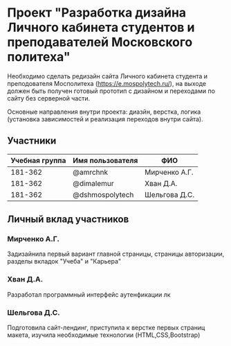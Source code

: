 # Проект "Разработка дизайна Личного кабинета студентов и преподавателей Московского политеха"
Необходимо сделать редизайн сайта Личного кабинета студента и преподователя Мосполитеха (https://e.mospolytech.ru/), на выходе должен быть получен готовый прототип с дизайном и переходами по сайту без серверной части.

Основные направления внутри проекта: диазйн, верстка, логика (установка зависимостей и реализация переходов внутри сайта).

## Участники

| Учебная группа | Имя пользователя | ФИО                      |
|----------------|------------------|--------------------------|
| 181-362        | @amrchnk         | Мирченко А.Г.            |
| 181-362        | @dimalemur       | Хван Д.А.                |
| 181-362        | @dshmospolytech  | Шельгова Д.С.            |

## Личный вклад участников

### Мирченко А.Г.

Задизайнила первый вариант главной страницы, страницы авторизации, разделы вкладок "Учеба" и "Карьера"

### Хван Д.А.

Разработал программный интерфейс аутенфикации лк

### Шельгова Д.С.

Подготовила сайт-лендинг, приступила к верстке первых страниц макета, изучила необходимые технологии (HTML,CSS,Bootstrap)
